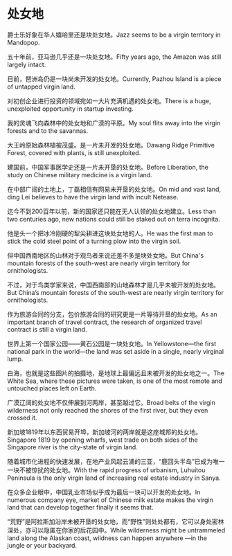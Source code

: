 # 处女地

<p><span class="chinese">爵士乐好象在华人嬉哈里还是块处女地。</span><span class="english">Jazz seems to be a virgin territory in Mandopop.</span></p>

<p><span class="chinese">五十年前，亚马逊几乎还是一块处女地。</span><span class="english">Fifty years ago, the Amazon was still largely intact.</span></p>

<p><span class="chinese">目前，琶洲岛仍是一块尚未开发的处女地。</span><span class="english">Currently, Pazhou Island is a piece of untapped virgin land.</span></p>

<p><span class="chinese">对初创企业进行投资的领域宛如一大片充满机遇的处女地。</span><span class="english">There is a huge, unexploited opportunity in startup investing.</span></p>

<p><span class="chinese">我的灵魂飞向森林中的处女地和广漠的平原。</span><span class="english">My soul flits away into the virgin forests and to the savannas.</span></p>

<p><span class="chinese">大王岭原始森林植被茂盛。是一片未开发的处女地。</span><span class="english">Dawang Ridge Primitive Forest, covered with plants, is still unexploited.</span></p>

<p><span class="chinese">建国前，中国军事医学史还是一片未开垦的处女地。</span><span class="english">Before Liberation, the study on Chinese military medicine is a virgin land.</span></p>

<p><span class="chinese">在中部广阔的土地上，丁磊相信有网易未开垦的处女地。</span><span class="english">On mid and vast land, ding Lei believes to have the virgin land with incult Netease.</span></p>

<p><span class="chinese">迄今不到200百年以前，新的国家还只能在无人认领的处女地建立。</span><span class="english">Less than two centuries ago, new nations could still be staked out on terra incognita.</span></p>

<p><span class="chinese">他是头一个把冰冷刚硬的犁尖耕进这块处女地的人。</span><span class="english">He was the first man to stick the cold steel point of a turning plow into the virgin soil.</span></p>

<p><span class="chinese">但中国西南地区的山林对于观鸟者来说还差不多是块处女地。</span><span class="english">But China's mountain forests of the south-west are nearly virgin territory for ornithologists.</span></p>

<p><span class="chinese">不过，对于鸟类学家来说，中国西南部的山地森林才是几乎未被开发的处女地。</span><span class="english">But China’s mountain forests of the south-west are nearly virgin territory for ornithologists.</span></p>

<p><span class="chinese">作为旅游合同的分支，包价旅游合同的研究更是一片等待开垦的处女地。</span><span class="english">As an important branch of travel contract, the research of organized travel contract is still a virgin land.</span></p>

<p><span class="chinese">世界上第一个国家公园——黄石公园是一块处女地。</span><span class="english">In Yellowstone—the first national park in the world—the land was set aside in a single, nearly virginal lump.</span></p>

<p><span class="chinese">白海，也就是这些图片的拍摄地，是地球上最偏远且未被开发的处女地之一。</span><span class="english">The White Sea, where these pictures were taken, is one of the most remote and untouched places left on Earth.</span></p>

<p><span class="chinese">广漠辽阔的处女地不仅伸展到河两岸，甚至越过它。</span><span class="english">Broad belts of the virgin wilderness not only reached the shores of the first river, but they even crossed it.</span></p>

<p><span class="chinese">新加坡1819年以东西贸易开埠，新加坡河的两岸就是这座城邦的处女地。</span><span class="english">Singapore 1819 by opening wharfs, west trade on both sides of the Singapore river is the city-state of virgin land.</span></p>

<p><span class="chinese">随着城市化进程的快速发展，在地产业风起云涌的三亚，“鹿回头半岛”已成为唯一一块不被惊扰的处女地。</span><span class="english">With the rapid progress of urbanism, Luhuitou Peninsula is the only virgin land of increasing real estate industry in Sanya.</span></p>

<p><span class="chinese">在众多企业眼中，中国乳业市场似乎成为最后一块可以开发的处女地。</span><span class="english">In numerous company eye, market of Chinese milk estate makes the virgin land that can develop together finally it seems that.</span></p>

<p><span class="chinese">“荒野”是阿拉斯加沿岸未被开垦的处女地，而“野性”则处处都有，它可以身处密林深处，亦可以隐匿在你家的后花园中。</span><span class="english">While wilderness might be untrammeled land along the Alaskan coast, wildness can happen anywhere —in the jungle or your backyard.</span></p>

